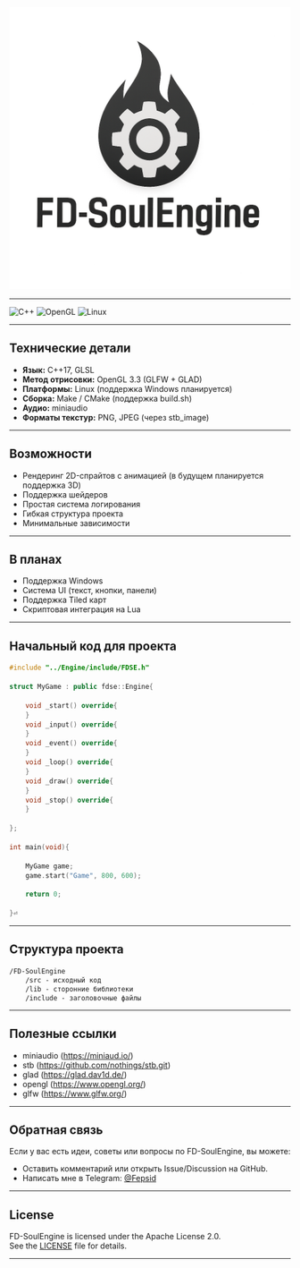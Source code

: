 
<p align="center">
  <img src="icon.png" alt="FD-SoulEngine logo" width="550"/>
</p>


---

![C++](https://img.shields.io/badge/C++-17-blue) ![OpenGL](https://img.shields.io/badge/OpenGL-3.3-green) ![Linux](https://img.shields.io/badge/Linux-supported-orange)

---

## Технические детали
- **Язык:** C++17, GLSL  
- **Метод отрисовки:** OpenGL 3.3 (GLFW + GLAD)  
- **Платформы:** Linux (поддержка Windows планируется)  
- **Сборка:** Make / CMake (поддержка build.sh)  
- **Аудио:** miniaudio
- **Форматы текстур:** PNG, JPEG (через stb_image)

---

## Возможности
- Рендеринг 2D-спрайтов с анимацией  (в будущем планируется поддержка 3D)
- Поддержка шейдеров  
- Простая система логирования  
- Гибкая структура проекта  
- Минимальные зависимости  

---
## В планах
- Поддержка Windows  
- Система UI (текст, кнопки, панели)  
- Поддержка Tiled карт  
- Скриптовая интеграция на Lua  

---

## Начальный код для проекта

```cpp
#include "../Engine/include/FDSE.h"

struct MyGame : public fdse::Engine{

    void _start() override{
    }
    void _input() override{
    }
    void _event() override{
    }
    void _loop() override{
    }
    void _draw() override{
    }
    void _stop() override{
    }

};

int main(void){

    MyGame game;
    game.start("Game", 800, 600);

    return 0;
    
}⏎  
```

---

## Структура проекта
``` text
/FD-SoulEngine
	/src - исходный код
	/lib - сторонние библиотеки
	/include - заголовочные файлы
```

---

## Полезные ссылки

- miniaudio (https://miniaud.io/)
- stb (https://github.com/nothings/stb.git)
- glad (https://glad.dav1d.de/)
- opengl (https://www.opengl.org/)
- glfw (https://www.glfw.org/)

---

## Обратная связь
Если у вас есть идеи, советы или вопросы по FD-SoulEngine, вы можете:  
- Оставить комментарий или открыть Issue/Discussion на GitHub.  
- Написать мне в Telegram: [@Fepsid](https://t.me/Fepsid)

---

## License
FD-SoulEngine is licensed under the Apache License 2.0.  
See the [LICENSE](./LICENSE) file for details.

---
